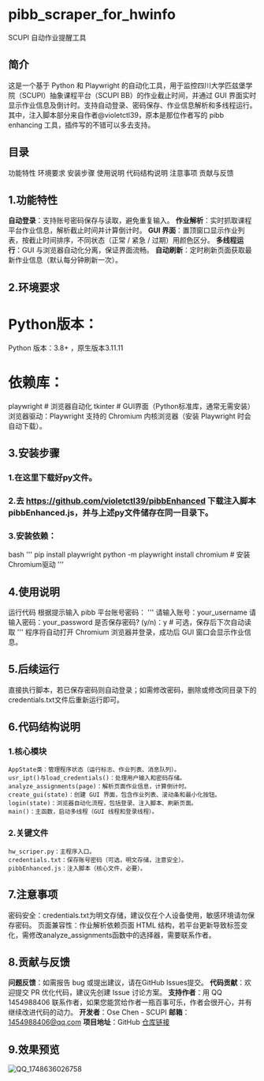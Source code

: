 # pibb_scraper_for_hwinfo
SCUPI 自动作业提醒工具
## 简介
这是一个基于 Python 和 Playwright 的自动化工具，用于监控四川大学匹兹堡学院（SCUPI）抽象课程平台（SCUPI BB）的作业截止时间，并通过 GUI 界面实时显示作业信息及倒计时。支持自动登录、密码保存、作业信息解析和多线程运行。其中，注入脚本部分来自作者@violetctl39，原本是那位作者写的 pibb enhancing 工具，插件写的不错可以多去支持。
## 目录
  功能特性
  环境要求
  安装步骤
  使用说明
  代码结构说明
  注意事项
  贡献与反馈

## 1.功能特性
  **自动登录**：支持账号密码保存与读取，避免重复输入。
  **作业解析**：实时抓取课程平台作业信息，解析截止时间并计算倒计时。
  **GUI 界面**：置顶窗口显示作业列表，按截止时间排序，不同状态（正常 / 紧急 / 过期）用颜色区分。
  **多线程运行**：GUI 与浏览器自动化分离，保证界面流畅。
  **自动刷新**：定时刷新页面获取最新作业信息（默认每分钟刷新一次）。
  
## 2.环境要求
  # Python版本：
  Python 版本：3.8+ ，原生版本3.11.11
  # 依赖库：
  playwright  # 浏览器自动化
  tkinter     # GUI界面（Python标准库，通常无需安装）
  浏览器驱动：Playwright 支持的 Chromium 内核浏览器（安装 Playwright 时会自动下载）。
  
## 3.安装步骤
  ### 1.在这里下载好py文件。
  ### 2.去 https://github.com/violetctl39/pibbEnhanced 下载注入脚本pibbEnhanced.js，并与上述py文件储存在同一目录下。
  ### 3.安装依赖：
  bash
  '''
   pip install playwright
   python -m playwright install chromium  # 安装Chromium驱动
  '''

## 4.使用说明
  运行代码
  根据提示输入 pibb 平台账号密码：
  '''
  请输入账号：your_username
  请输入密码：your_password
  是否保存密码? (y/n)：y  # 可选，保存后下次自动读取
  '''
  程序将自动打开 Chromium 浏览器并登录，成功后 GUI 窗口会显示作业信息。
  
## 5.后续运行
  直接执行脚本，若已保存密码则自动登录；如需修改密码，删除或修改同目录下的credentials.txt文件后重新运行即可。
  
## 6.代码结构说明
  ### 1.核心模块
    AppState类：管理程序状态（运行标志、作业列表、消息队列）。
    usr_ipt()与load_credentials()：处理用户输入和密码存储。
    analyze_assignments(page)：解析页面作业信息，计算倒计时。
    create_gui(state)：创建 GUI 界面，包含作业列表、滚动条和最小化按钮。
    login(state)：浏览器自动化流程，包括登录、注入脚本、刷新页面。
    main()：主函数，启动多线程（GUI 线程和登录线程）。
  ### 2.关键文件
    hw_scriper.py：主程序入口。
    credentials.txt：保存账号密码（可选，明文存储，注意安全）。
    pibbEnhanced.js：注入脚本（核心文件，必要）。
    
## 7.注意事项
  密码安全：credentials.txt为明文存储，建议仅在个人设备使用，敏感环境请勿保存密码。
  页面兼容性：作业解析依赖页面 HTML 结构，若平台更新导致标签变化，需修改analyze_assignments函数中的选择器，需要联系作者。
  
## 8.贡献与反馈
  **问题反馈**：如需报告 bug 或提出建议，请在GitHub Issues提交。
  **代码贡献**：欢迎提交 PR 优化代码，建议先创建 Issue 讨论方案。
  **支持作者**：用 QQ 1454988406 联系作者，如果您能赏给作者一瓶百事可乐，作者会很开心，并有继续改进代码的动力。
  **开发者**：Ose Chen - SCUPI
  **邮箱**：1454988406@qq.com
  **项目地址**：GitHub [仓库链接](https://github.com/hmyld/pibb_scraper_for_hwinfo)

## 9.效果预览
![QQ_1748636026758](https://github.com/user-attachments/assets/2fa3aaa5-935b-4ef5-9d23-2b2c1b3254f3)
